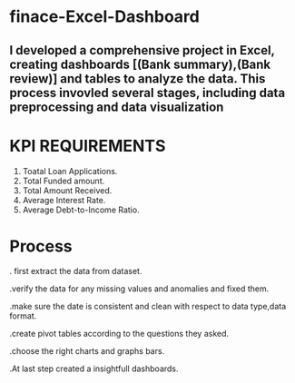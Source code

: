 # finace-Excel-Dashboard
## I developed a comprehensive project in Excel, creating dashboards [(Bank summary),(Bank review)] and tables to analyze the data. This process invovled several stages, including data preprocessing and data visualization
# KPI REQUIREMENTS

1. Toatal Loan Applications.
2. Total Funded amount.
3. Total Amount Received.
4. Average Interest Rate.
5. Average Debt-to-Income Ratio.

# Process

. first extract the data from dataset.

.verify the data for any missing values and anomalies and fixed them.

.make sure the date is consistent and clean with respect to data type,data format.

.create pivot tables according to the questions they asked.

.choose the right charts and graphs bars.

.At last step created a insightfull dashboards.
